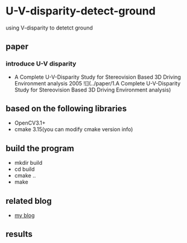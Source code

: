 # U-V-disparity-detect-ground
using V-disparity to detetct ground
## paper
### introduce U-V disparity
* A Complete U-V-Disparity Study for Stereovision Based 3D Driving Environment analysis 2005 
![](../paper/1.A Complete U-V-Disparity Study for Stereovision Based 3D Driving Environment analysis)
## based on the following libraries
* OpenCV3.1+
* cmake 3.15(you can modify cmake version info)
## build the program
* mkdir build 
* cd build
* cmake ..
* make
## related blog
* [my blog](https://blog.csdn.net/He3he3he/article/details/105542815)
## results
